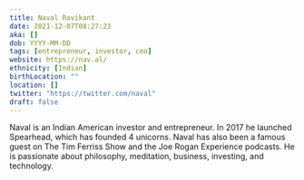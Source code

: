 ```yaml
---
title: Naval Ravikant
date: 2021-12-07T08:27:23
aka: []
dob: YYYY-MM-DD
tags: [entrepreneur, investor, ceo]
website: https://nav.al/
ethnicity: [Indian]
birthLocation: ""
location: []
twitter: "https://twitter.com/naval"
draft: false
---
```


Naval is an Indian American investor and entrepreneur. In 2017 he launched Spearhead, which has founded 4 unicorns. Naval has also been a famous guest on The Tim Ferriss Show and the Joe Rogan Experience podcasts. He is passionate about philosophy, meditation, business, investing, and technology.
